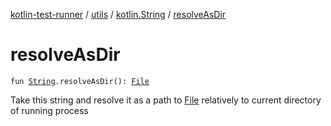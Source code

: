 [kotlin-test-runner](../../index.md) / [utils](../index.md) / [kotlin.String](index.md) / [resolveAsDir](./resolve-as-dir.md)

# resolveAsDir

`fun `[`String`](https://kotlinlang.org/api/latest/jvm/stdlib/kotlin/-string/index.html)`.resolveAsDir(): `[`File`](https://docs.oracle.com/javase/6/docs/api/java/io/File.html)

Take this string and resolve it as a path to [File](https://docs.oracle.com/javase/6/docs/api/java/io/File.html) relatively to current directory of running process


